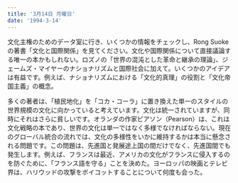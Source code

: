 ```yaml
---
title: '3月14日 月曜日'
date: '1994-3-14'
---
```


文化主権のためのデータ室に行き、いくつかの情報をチェックし、Rong Suokeの著書「文化と国際関係」を見てください。文化や国際関係について直接議論する唯一の本かもしれない。ロズノの「世界の混沌とし​​た革命と継承の理論」、ジェームズ・マイヤーのナショナリズムと国際社会に加えて。いくつかのアイデアは有益です。例えば、ナショナリズムにおける「文化的真理」の役割と「文化帝国主義」の概念。

多くの著者は、「植民地化」を「コカ・コーラ」に置き換えた単一のスタイルの世界規模の文化に向かっていると考えています。文化は統一されていますが、同時にそれはさらに貧しいです。オランダの作家ピアソン（Pearson）は、これは文化戦略の本であり、世界の文化は単一ではなく多様でなければならない。現在のグローバル統合の流れでは、文化の多様性をいかに維持するかは本当に懸念される問題です。この問題は、先進国と発展途上国の間だけでなく、先進国間でも発生します。例えば、フランスは最近、アメリカの文化がフランスに侵入するのを防ぐために、「フランス語を守る」ことを決めた。ヨーロッパの映画とテレビ界は、ハリウッドの攻撃をボイコットすることについて何度も会った。

